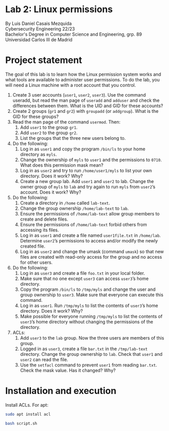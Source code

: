 # Lab 2: Linux permissions
By Luis Daniel Casais Mezquida  
Cybersecurity Engineering 22/23  
Bachelor's Degree in Computer Science and Engineering, grp. 89  
Universidad Carlos III de Madrid

# Project statement
The goal of this lab is to learn how the Linux permission system works and what tools are available to administer user permissions. To do the lab, you will need a Linux machine with a root account that you control.

1. Create 3 user accounts (`user1`, `user2`, `user3`). Use the command useradd, but read the man page of `useradd` and `adduser` and check the differences between them. What is the UID and GID for these accounts?
2. Create 2 groups (`gr1` and `gr2`) with `groupadd` (or `addgroup`). What is the GID for these groups?
3. Read the man page of the command `usermod`. Then:
    1. Add `user1` to the group `gr1`.
    2. Add `user2` to the group `gr2`.
    3. List the groups that the three new users belong to.
4. Do the following:
    1. Log in as `user1` and copy the program `/bin/ls` to your home directory as `myls`.
    2. Change the ownership of `myls` to `user1` and the permissions to `0710`. What does this permission mask mean?
    2. Log in as `user2` and try to run `/home/user1/myls` to list your own directory. Does it work? Why?
    3. Create a new group lab. Add `user1` and `user2` to lab. Change the owner group of `myls` to `lab` and try again to run `myls` from `user2`’s account. Does it work? Why?
5. Do the following:
    1. Create a directory in `/home` called `lab-text`.
    2. Change the group ownership `/home/lab-text` to `lab`.
    3. Ensure the permissions of `/home/lab-text` allow group members to create and delete files.
    4. Ensure the permissions of `/home/lab-text` forbid others from accessing its files.
    5. Log in as `user1` and create a file named `user1file.txt` in `/home/lab`. Determine `user2`’s permissions to access and/or modify the newly created file.
    6. Log in as `user2` and change the umask (command `umask`) so that new files are created with read-only access for the group and no access for other users.
6. Do the following:
    1. Log in as `user3` and create a file `foo.txt` in your local folder.
    2. Make sure that no one except `user3` can access `user3`’s home directory.
    3. Copy the program `/bin/ls` to `/tmp/myls` and change the user and group ownership to `user3`. Make sure that everyone can execute this command.
    4. Log in as `user1`. Run `/tmp/myls` to list the contents of `user3`’s home directory. Does it work? Why?
    5. Make possible for everyone running `/tmp/myls` to list the contents of `user3`’s home directory without changing the permissions of the directory.
7. ACLs:
    1. Add `user3` to the `lab` group. Now the three users are members of this group.
    2. Logged in as `user3`, create a file `bar.txt` in the `/tmp/lab-text` directory. Change the group ownership to `lab`. Check that `user1` and `user2` can read the file.
    3. Use the `setfacl` command to prevent `user1` from reading `bar.txt`. Check the mask value. Has it changed? Why?

# Installation and execution
Install ACLs. For apt:
```bash
sudo apt install acl
```

```bash
bash script.sh
```
